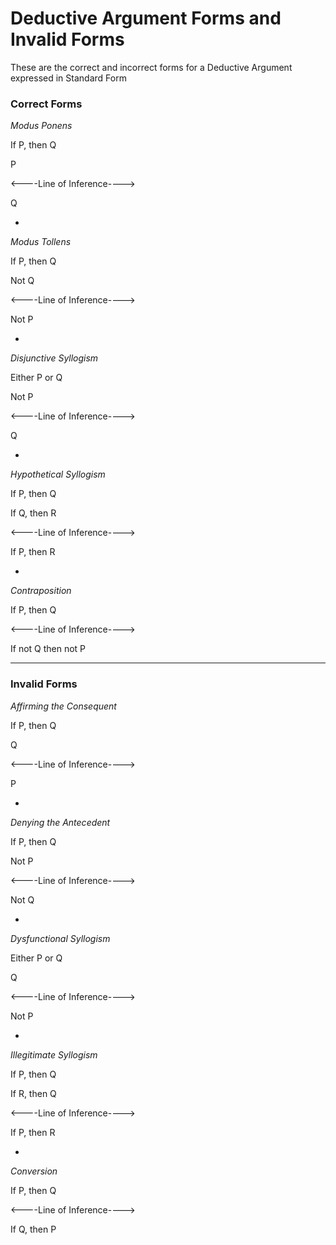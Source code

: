 # Deductive Argument Forms and Invalid Forms

These are the correct and incorrect forms for a Deductive Argument expressed in Standard Form

### Correct Forms

*Modus Ponens*

If P, then Q

P

<----Line of Inference---->

Q

-

*Modus Tollens*

If P, then Q

Not Q

<----Line of Inference---->

Not P

-

*Disjunctive Syllogism*

Either P or Q

Not P

<----Line of Inference---->

Q

-

*Hypothetical Syllogism*

If P, then Q

If Q, then R

<----Line of Inference---->

If P, then R

-

*Contraposition*

If P, then Q

<----Line of Inference---->

If not Q then not P

***

### Invalid Forms

*Affirming the Consequent*

If P, then Q

Q

<----Line of Inference---->

P

-

*Denying the Antecedent*

If P, then Q

Not P

<----Line of Inference---->

Not Q

-

*Dysfunctional Syllogism*

Either P or Q

Q

<----Line of Inference---->

Not P

-

*Illegitimate Syllogism*

If P, then Q

If R, then Q

<----Line of Inference---->

If P, then R

-

*Conversion*

If P, then Q

<----Line of Inference---->

If Q, then P
